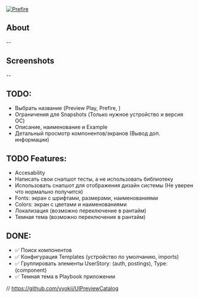 [![Prefire](https://i.ibb.co/dfXqwpn/Group-14.png)](https://github.com/barredewe/prefire)

## About

--

## Screenshots

--

## TODO: 
- Выбрать название (Preview Play, Prefire, )
- Ограничения для Snapshots (Только нужное устройство и версия ОС)
- Описание, наименование и Example
- Детальный просмотр компонентов/экранов (Вывод доп. информации)

## TODO Features:
- Accesability
- Написать свои снапшот тесты, а не использовать библиотеку
- Использовать снапшот для отображения дизайн системы (Не уверен что нормально получится)  
- Fonts: экран с шрифтами, размерами, наименованиями
- Colors: экран с цветами и наименованиями
- Локализация (возможно переключение в рантайм)
- Темная тема (возможно переключение в рантайм)

## DONE:
- ✅ Поиск компонентов
- ✅ Конфигурация Templates (устройство по умолчанию, imports)
- ✅ Группировать элементы UserStory: (auth, postings), Type: (component)
- ✅ Темная тема в Playbook приложении

// https://github.com/yyokii/UIPreviewCatalog
